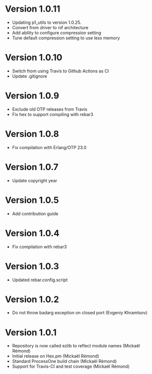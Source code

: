 # Version 1.0.11

* Updating p1_utils to version 1.0.25.
* Convert from driver to nif architecture
* Add ability to configure compression setting
* Tune default compression setting to use less memory

# Version 1.0.10

* Switch from using Travis to Github Actions as CI
* Update .gitignore

# Version 1.0.9

* Exclude old OTP releases from Travis
* Fix hex to support compiling with rebar3

# Version 1.0.8

* Fix compilation with Erlang/OTP 23.0

# Version 1.0.7

* Update copyright year

# Version 1.0.5

* Add contribution guide

# Version 1.0.4

* Fix compilation with rebar3

# Version 1.0.3

* Updated rebar.config.script

# Version 1.0.2

* Do not throw badarg exception on closed port (Evgeniy Khramtsov)

# Version 1.0.1

* Repository is now called ezlib to reflect module names (Mickaël Rémond)
* Initial release on Hex.pm (Mickaël Rémond)
* Standard ProcessOne build chain (Mickaël Rémond)
* Support for Travis-CI and test coverage (Mickaël Rémond)
